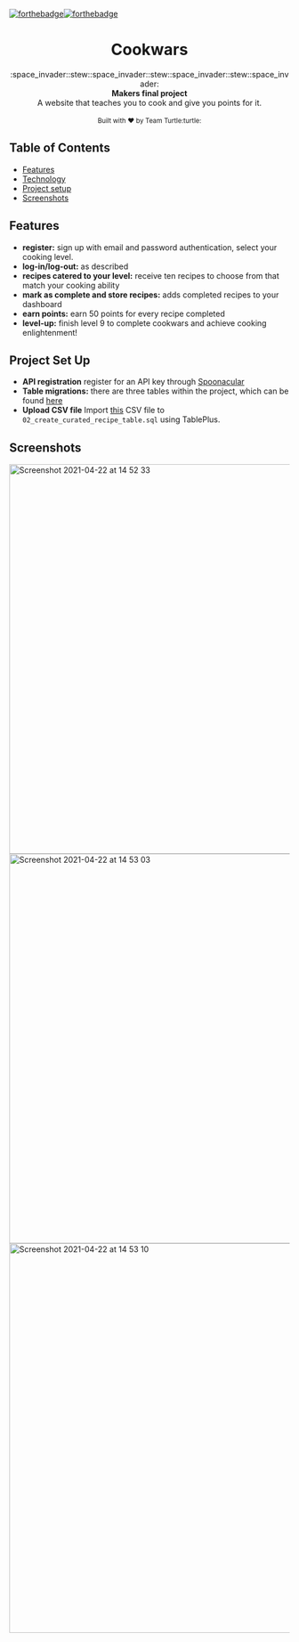 [![forthebadge](https://forthebadge.com/images/badges/built-with-love.svg)](https://forthebadge.com)[![forthebadge](https://forthebadge.com/images/badges/certified-snoop-lion.svg)](https://forthebadge.com)

<h1 align="center">Cookwars</h1>

<div align="center">
  :space_invader::stew::space_invader::stew::space_invader::stew::space_invader:
</div>
<div align="center">
  <strong>Makers final project</strong>
</div>
<div align="center">
  A website that teaches you to cook and give you points for it. 
</div>

<br />

<div align="center">
  <sub>Built with ❤︎ by Team Turtle:turtle:
  </a>
</div>

## Table of Contents
- [Features](#features)
- [Technology](#technology)
- [Project setup](#projectsetup)
- [Screenshots](#screenshots)


## Features
- __register:__ sign up with email and password authentication, select your cooking level. 
- __log-in/log-out:__ as described
- __recipes catered to your level:__ receive ten recipes to choose from that match your cooking ability
- __mark as complete and store recipes:__ adds completed recipes to your dashboard
- __earn points:__ earn 50 points for every recipe completed
- __level-up:__ finish level 9 to complete cookwars and achieve cooking enlightenment! 

## Project Set Up

- __API registration__ register for an API key through [Spoonacular](https://spoonacular.com/)
- __Table migrations:__ there are three tables within the project,  which can be found [here](https://github.com/joneslee111/final-project-backend/tree/main/db/migrations)
- __Upload CSV file__ Import [this](https://github.com/joneslee111/final-project-backend/blob/main/Recipe%20sorting%20-%20Dishes.csv) CSV file to `02_create_curated_recipe_table.sql` using TablePlus.

## Screenshots

<!-- gif of work here -->
<img width="700" alt="Screenshot 2021-04-22 at 14 52 33" src="https://user-images.githubusercontent.com/76783075/115728398-64f54580-a37c-11eb-83f4-ff98d9f6abed.png">


<img width="700" alt="Screenshot 2021-04-22 at 14 53 03" src="https://user-images.githubusercontent.com/76783075/115728603-88b88b80-a37c-11eb-9f2a-ad05f237935f.png">

<img width="700" alt="Screenshot 2021-04-22 at 14 53 10" src="https://user-images.githubusercontent.com/76783075/115728659-95d57a80-a37c-11eb-9a30-14ac60132382.png">

